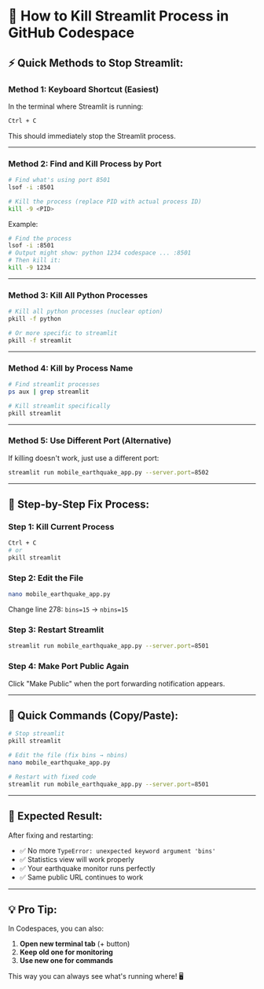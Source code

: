 # 🛑 How to Kill Streamlit Process in GitHub Codespace

## ⚡ **Quick Methods to Stop Streamlit:**

### **Method 1: Keyboard Shortcut (Easiest)**
In the terminal where Streamlit is running:
```bash
Ctrl + C
```
This should immediately stop the Streamlit process.

---

### **Method 2: Find and Kill Process by Port**
```bash
# Find what's using port 8501
lsof -i :8501

# Kill the process (replace PID with actual process ID)
kill -9 <PID>
```

Example:
```bash
# Find the process
lsof -i :8501
# Output might show: python 1234 codespace ... :8501
# Then kill it:
kill -9 1234
```

---

### **Method 3: Kill All Python Processes**
```bash
# Kill all python processes (nuclear option)
pkill -f python

# Or more specific to streamlit
pkill -f streamlit
```

---

### **Method 4: Kill by Process Name**
```bash
# Find streamlit processes
ps aux | grep streamlit

# Kill streamlit specifically
pkill streamlit
```

---

### **Method 5: Use Different Port (Alternative)**
If killing doesn't work, just use a different port:
```bash
streamlit run mobile_earthquake_app.py --server.port=8502
```

---

## 🔧 **Step-by-Step Fix Process:**

### **Step 1: Kill Current Process**
```bash
Ctrl + C
# or
pkill streamlit
```

### **Step 2: Edit the File**
```bash
nano mobile_earthquake_app.py
```
Change line 278: `bins=15` → `nbins=15`

### **Step 3: Restart Streamlit**
```bash
streamlit run mobile_earthquake_app.py --server.port=8501
```

### **Step 4: Make Port Public Again**
Click "Make Public" when the port forwarding notification appears.

---

## 🚀 **Quick Commands (Copy/Paste):**

```bash
# Stop streamlit
pkill streamlit

# Edit the file (fix bins → nbins)
nano mobile_earthquake_app.py

# Restart with fixed code
streamlit run mobile_earthquake_app.py --server.port=8501
```

---

## 🎯 **Expected Result:**

After fixing and restarting:
- ✅ No more `TypeError: unexpected keyword argument 'bins'`
- ✅ Statistics view will work properly
- ✅ Your earthquake monitor runs perfectly
- ✅ Same public URL continues to work

---

## 💡 **Pro Tip:**

In Codespaces, you can also:
1. **Open new terminal tab** (+ button)
2. **Keep old one for monitoring**
3. **Use new one for commands**

This way you can always see what's running where! 🖥️